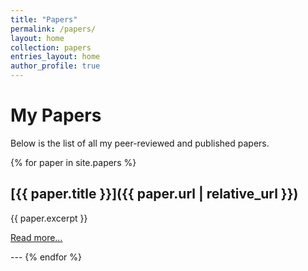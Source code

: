 ```yaml
---
title: "Papers"
permalink: /papers/
layout: home
collection: papers
entries_layout: home
author_profile: true
---
```


# My Papers

Below is the list of all my peer-reviewed and published papers.

{% for paper in site.papers %}
  <h2>[{{ paper.title }}]({{ paper.url | relative_url }})</h2>
  <p>{{ paper.excerpt }}</p>
  <p><a href="{{ paper.url | relative_url }}">Read more...</a></p>
  ---
{% endfor %}